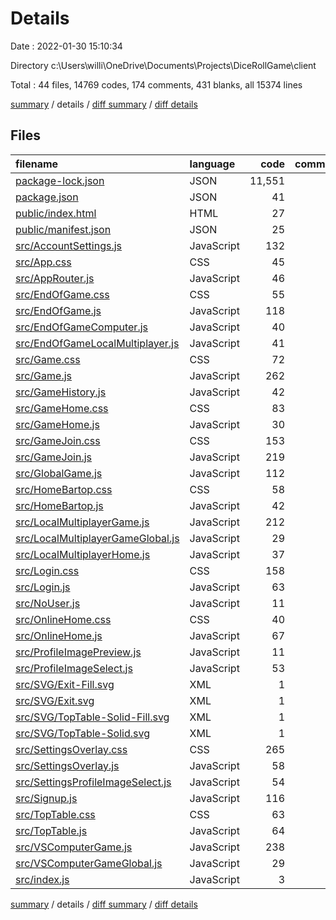 # Details

Date : 2022-01-30 15:10:34

Directory c:\Users\willi\OneDrive\Documents\Projects\DiceRollGame\client

Total : 44 files,  14769 codes, 174 comments, 431 blanks, all 15374 lines

[summary](results.md) / details / [diff summary](diff.md) / [diff details](diff-details.md)

## Files
| filename | language | code | comment | blank | total |
| :--- | :--- | ---: | ---: | ---: | ---: |
| [package-lock.json](/package-lock.json) | JSON | 11,551 | 0 | 1 | 11,552 |
| [package.json](/package.json) | JSON | 41 | 0 | 1 | 42 |
| [public/index.html](/public/index.html) | HTML | 27 | 13 | 2 | 42 |
| [public/manifest.json](/public/manifest.json) | JSON | 25 | 0 | 1 | 26 |
| [src/AccountSettings.js](/src/AccountSettings.js) | JavaScript | 132 | 4 | 15 | 151 |
| [src/App.css](/src/App.css) | CSS | 45 | 1 | 10 | 56 |
| [src/AppRouter.js](/src/AppRouter.js) | JavaScript | 46 | 3 | 4 | 53 |
| [src/EndOfGame.css](/src/EndOfGame.css) | CSS | 55 | 2 | 9 | 66 |
| [src/EndOfGame.js](/src/EndOfGame.js) | JavaScript | 118 | 6 | 10 | 134 |
| [src/EndOfGameComputer.js](/src/EndOfGameComputer.js) | JavaScript | 40 | 0 | 3 | 43 |
| [src/EndOfGameLocalMultiplayer.js](/src/EndOfGameLocalMultiplayer.js) | JavaScript | 41 | 0 | 3 | 44 |
| [src/Game.css](/src/Game.css) | CSS | 72 | 1 | 11 | 84 |
| [src/Game.js](/src/Game.js) | JavaScript | 262 | 48 | 27 | 337 |
| [src/GameHistory.js](/src/GameHistory.js) | JavaScript | 42 | 1 | 4 | 47 |
| [src/GameHome.css](/src/GameHome.css) | CSS | 83 | 0 | 15 | 98 |
| [src/GameHome.js](/src/GameHome.js) | JavaScript | 30 | 0 | 4 | 34 |
| [src/GameJoin.css](/src/GameJoin.css) | CSS | 153 | 3 | 24 | 180 |
| [src/GameJoin.js](/src/GameJoin.js) | JavaScript | 219 | 20 | 31 | 270 |
| [src/GlobalGame.js](/src/GlobalGame.js) | JavaScript | 112 | 10 | 19 | 141 |
| [src/HomeBartop.css](/src/HomeBartop.css) | CSS | 58 | 2 | 7 | 67 |
| [src/HomeBartop.js](/src/HomeBartop.js) | JavaScript | 42 | 1 | 10 | 53 |
| [src/LocalMultiplayerGame.js](/src/LocalMultiplayerGame.js) | JavaScript | 212 | 17 | 26 | 255 |
| [src/LocalMultiplayerGameGlobal.js](/src/LocalMultiplayerGameGlobal.js) | JavaScript | 29 | 0 | 7 | 36 |
| [src/LocalMultiplayerHome.js](/src/LocalMultiplayerHome.js) | JavaScript | 37 | 0 | 5 | 42 |
| [src/Login.css](/src/Login.css) | CSS | 158 | 1 | 30 | 189 |
| [src/Login.js](/src/Login.js) | JavaScript | 63 | 3 | 5 | 71 |
| [src/NoUser.js](/src/NoUser.js) | JavaScript | 11 | 0 | 2 | 13 |
| [src/OnlineHome.css](/src/OnlineHome.css) | CSS | 40 | 0 | 5 | 45 |
| [src/OnlineHome.js](/src/OnlineHome.js) | JavaScript | 67 | 2 | 10 | 79 |
| [src/ProfileImagePreview.js](/src/ProfileImagePreview.js) | JavaScript | 11 | 0 | 2 | 13 |
| [src/ProfileImageSelect.js](/src/ProfileImageSelect.js) | JavaScript | 53 | 9 | 6 | 68 |
| [src/SVG/Exit-Fill.svg](/src/SVG/Exit-Fill.svg) | XML | 1 | 0 | 0 | 1 |
| [src/SVG/Exit.svg](/src/SVG/Exit.svg) | XML | 1 | 0 | 0 | 1 |
| [src/SVG/TopTable-Solid-Fill.svg](/src/SVG/TopTable-Solid-Fill.svg) | XML | 1 | 0 | 0 | 1 |
| [src/SVG/TopTable-Solid.svg](/src/SVG/TopTable-Solid.svg) | XML | 1 | 0 | 0 | 1 |
| [src/SettingsOverlay.css](/src/SettingsOverlay.css) | CSS | 265 | 7 | 40 | 312 |
| [src/SettingsOverlay.js](/src/SettingsOverlay.js) | JavaScript | 58 | 0 | 10 | 68 |
| [src/SettingsProfileImageSelect.js](/src/SettingsProfileImageSelect.js) | JavaScript | 54 | 2 | 7 | 63 |
| [src/Signup.js](/src/Signup.js) | JavaScript | 116 | 1 | 10 | 127 |
| [src/TopTable.css](/src/TopTable.css) | CSS | 63 | 4 | 10 | 77 |
| [src/TopTable.js](/src/TopTable.js) | JavaScript | 64 | 0 | 7 | 71 |
| [src/VSComputerGame.js](/src/VSComputerGame.js) | JavaScript | 238 | 13 | 29 | 280 |
| [src/VSComputerGameGlobal.js](/src/VSComputerGameGlobal.js) | JavaScript | 29 | 0 | 7 | 36 |
| [src/index.js](/src/index.js) | JavaScript | 3 | 0 | 2 | 5 |

[summary](results.md) / details / [diff summary](diff.md) / [diff details](diff-details.md)